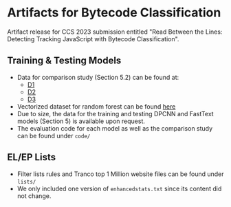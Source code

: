 # Artifacts for Bytecode Classification 

Artifact release for CCS 2023 submission entitled "Read Between the Lines: Detecting Tracking JavaScript with Bytecode Classification".


## Training & Testing Models 

- Data for comparison study (Section 5.2) can be found at:
	- [D1](https://drive.google.com/file/d/1KGi3Rr5CqyTZj90xYhQvMMPFX2bENrD6/view?usp=share_link)
	- [D2](https://drive.google.com/file/d/133ODC7P2jNjYjmAbLiVFq3pb_OQ4lFRy/view?usp=share_link)
	- [D3](https://drive.google.com/file/d/17Pf_5IrcAFFgNVWWdPRRVAhCSIb-t0WO/view?usp=share_link)
- Vectorized dataset for random forest can be found [here](https://drive.google.com/file/d/1LoddVxdk7v30CClMx3QoEyfZuGt8aQ-q/view?usp=share_link)
- Due to size, the data for the training and testing DPCNN and FastText models (Section 5) is available upon request. 
- The evaluation code for each model as well as the comparison study can be found under `code/`  

## EL/EP Lists

- Filter lists rules and Tranco top 1 Million website files can be found under `lists/` 
- We only included one version of `enhancedstats.txt` since its content did not change.